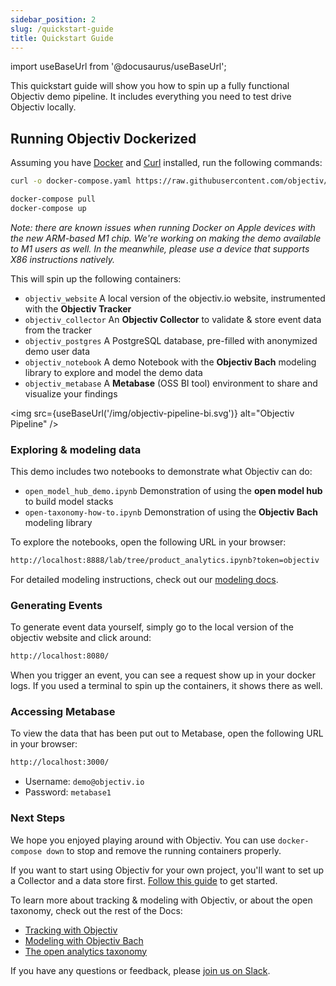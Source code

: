 ```yaml
---
sidebar_position: 2
slug: /quickstart-guide
title: Quickstart Guide
---
```


import useBaseUrl from '@docusaurus/useBaseUrl';

This quickstart guide will show you how to spin up a fully functional Objectiv demo pipeline. It includes everything you need to test drive Objectiv locally.

## Running Objectiv Dockerized

Assuming you have [Docker](https://www.docker.com/) and [Curl](https://curl.se) installed, run the following commands:

```bash
curl -o docker-compose.yaml https://raw.githubusercontent.com/objectiv/objectiv-analytics/main/docker-compose.yaml
```
```bash
docker-compose pull
docker-compose up
```
*Note: there are known issues when running Docker on Apple devices with the new ARM-based M1 chip. We're working on making the demo available to M1 users as well. In the meanwhile, please use a device that supports X86 instructions natively.*


This will spin up the following containers:

* `objectiv_website` A local version of the objectiv.io website, instrumented with the **Objectiv Tracker** 
* `objectiv_collector` An **Objectiv Collector** to validate & store event data from the tracker
* `objectiv_postgres` A PostgreSQL database, pre-filled with anonymized demo user data
* `objectiv_notebook` A demo Notebook with the **Objectiv Bach** modeling library to explore and model the demo data  
* `objectiv_metabase` A **Metabase** (OSS BI tool) environment to share and visualize your findings   

<img src={useBaseUrl('/img/objectiv-pipeline-bi.svg')} alt="Objectiv Pipeline" />

### Exploring & modeling data

This demo includes two notebooks to demonstrate what Objectiv can do:

* `open_model_hub_demo.ipynb` Demonstration of using the **open model hub** to build model stacks
* `open-taxonomy-how-to.ipynb` Demonstration of using the **Objectiv Bach** modeling library

To explore the notebooks, open the following URL in your browser:

```bash
http://localhost:8888/lab/tree/product_analytics.ipynb?token=objectiv
```
For detailed modeling instructions, check out our [modeling docs](/modeling).

### Generating Events
To generate event data yourself, simply go to the local version of the objectiv website and click around:

```bash
http://localhost:8080/
```
When you trigger an event, you can see a request show up in your docker logs. If you used a terminal to spin up the containers, it shows there as well. 

### Accessing Metabase
To view the data that has been put out to Metabase, open the following URL in your browser: 
```bash
http://localhost:3000/
```
* Username: `demo@objectiv.io`
* Password: `metabase1`

### Next Steps

We hope you enjoyed playing around with Objectiv. You can use `docker-compose down` to stop and remove the running containers properly.

If you want to start using Objectiv for your own project, you'll want to set up a Collector and a data store first. [Follow this guide](/how-to-guides/collector/getting-started) to get started.

To learn more about tracking & modeling with Objectiv, or about the open taxonomy, check out the rest of the Docs:

* [Tracking with Objectiv](/tracking)
* [Modeling with Objectiv Bach](/modeling)
* [The open analytics taxonomy](/taxonomy)

If you have any questions or feedback, please [join us on Slack](https://join.slack.com/t/objectiv-io/shared_invite/zt-u6xma89w-DLDvOB7pQer5QUs5B_~5pg).
